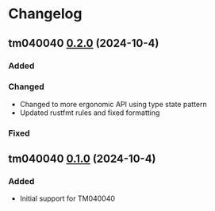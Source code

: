 # Changelog

## tm040040 [0.2.0](https://github.com/Panaetius/tm040040/tree/0.2.0) (2024-10-4)

### Added

### Changed

- Changed to more ergonomic API using type state pattern
- Updated rustfmt rules and fixed formatting

### Fixed

## tm040040 [0.1.0](https://github.com/Panaetius/tm040040/tree/0.1.0) (2024-10-4)

### Added

- Initial support for TM040040
